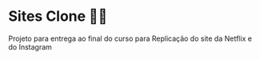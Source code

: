 # Sites Clone :man_technologist:

Projeto para entrega ao final do curso para Replicação do site da Netflix e do Instagram
